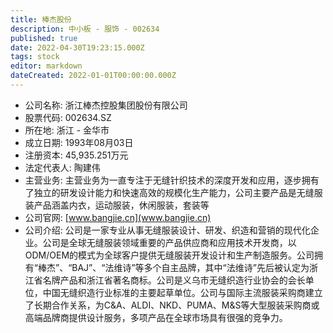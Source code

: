 ```yaml
---
title: 棒杰股份
description: 中小板 - 服饰 - 002634
published: true
date: 2022-04-30T19:23:15.000Z
tags: stock
editor: markdown
dateCreated: 2022-01-01T00:00:00.000Z
---
```


- 公司名称: 浙江棒杰控股集团股份有限公司
- 股票代码: 002634.SZ
- 所在地: 浙江 - 金华市
- 成立日期: 1993年08月03日
- 注册资本: 45,935.251万元
- 法定代表人: 陶建伟
- 主营业务: 主营业务为一直专注于无缝针织技术的深度开发和应用，逐步拥有了独立的研发设计能力和快速高效的规模化生产能力，公司主要产品是无缝服装产品涵盖内衣，运动服装，休闲服装，套装等
- 公司官网: [www.bangjie.cn](www.bangjie.cn)
- 公司介绍: 公司是一家专业从事无缝服装设计、研发、织造和营销的现代化企业。公司是全球无缝服装领域重要的产品供应商和应用技术开发商，以ODM/OEM的模式为全球客户提供无缝服装开发设计和生产制造服务。公司拥有“棒杰”、“BAJ”、“法维诗”等多个自主品牌，其中“法维诗”先后被认定为浙江省名牌产品和浙江省著名商标。公司是义乌市无缝织造行业协会的会长单位，中国无缝织造行业标准的主要起草单位。公司与国际主流服装采购商建立了长期合作关系，为C&A、ALDI、NKD、PUMA、M&S等大型服装采购商或高端品牌商提供设计服务，多项产品在全球市场具有很强的竞争力。


